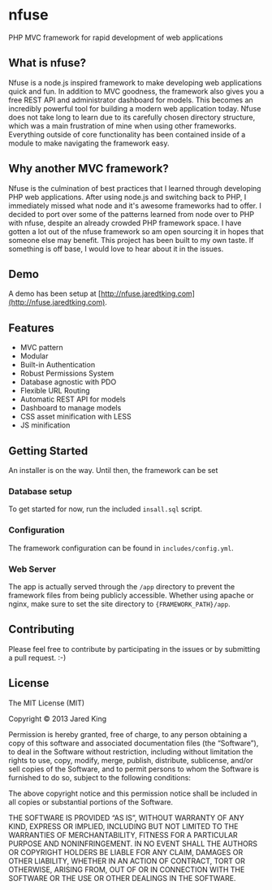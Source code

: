 nfuse
=====

PHP MVC framework for rapid development of web applications

## What is nfuse?

Nfuse is a node.js inspired framework to make developing web applications quick and fun. In addition to MVC goodness, the framework also gives you a free REST API and administrator dashboard for models. This becomes an incredibly powerful tool for building a modern web application today. Nfuse does not take long to learn due to its carefully chosen directory structure, which was a main frustration of mine when using other frameworks. Everything outside of core functionality has been contained inside of a module to make navigating the framework easy.

## Why another MVC framework?

Nfuse is the culmination of best practices that I learned through developing PHP web applications. After using node.js and switching back to PHP, I immediately missed what node and it's awesome frameworks had to offer. I decided to port over some of the patterns learned from node over to PHP with nfuse, despite an already crowded PHP framework space. I have gotten a lot out of the nfuse framework so am open sourcing it in hopes that someone else may benefit. This project has been built to my own taste. If something is off base, I would love to hear about it in the issues.

## Demo

A demo has been setup at [http://nfuse.jaredtking.com](http://nfuse.jaredtking.com).

## Features

- MVC pattern
- Modular
- Built-in Authentication
- Robust Permissions System
- Database agnostic with PDO
- Flexible URL Routing
- Automatic REST API for models
- Dashboard to manage models
- CSS asset minification with LESS
- JS minification

## Getting Started

An installer is on the way. Until then, the framework can be set

### Database setup

To get started for now, run the included `insall.sql` script.

### Configuration
 
The framework configuration can be found in `includes/config.yml`.

### Web Server

The app is actually served through the `/app` directory to prevent the framework files from being publicly accessible. Whether using apache or nginx, make sure to set the site directory to `{FRAMEWORK_PATH}/app`.

## Contributing

Please feel free to contribute by participating in the issues or by submitting a pull request. :-)

## License

The MIT License (MIT)

Copyright © 2013 Jared King

Permission is hereby granted, free of charge, to any person obtaining a copy of this software and associated documentation files (the “Software”), to deal in the Software without restriction, including without limitation the rights to use, copy, modify, merge, publish, distribute, sublicense, and/or sell copies of the Software, and to permit persons to whom the Software is furnished to do so, subject to the following conditions:

The above copyright notice and this permission notice shall be included in all copies or substantial portions of the Software.

THE SOFTWARE IS PROVIDED “AS IS”, WITHOUT WARRANTY OF ANY KIND, EXPRESS OR IMPLIED, INCLUDING BUT NOT LIMITED TO THE WARRANTIES OF MERCHANTABILITY, FITNESS FOR A PARTICULAR PURPOSE AND NONINFRINGEMENT. IN NO EVENT SHALL THE AUTHORS OR COPYRIGHT HOLDERS BE LIABLE FOR ANY CLAIM, DAMAGES OR OTHER LIABILITY, WHETHER IN AN ACTION OF CONTRACT, TORT OR OTHERWISE, ARISING FROM, OUT OF OR IN CONNECTION WITH THE SOFTWARE OR THE USE OR OTHER DEALINGS IN THE SOFTWARE.